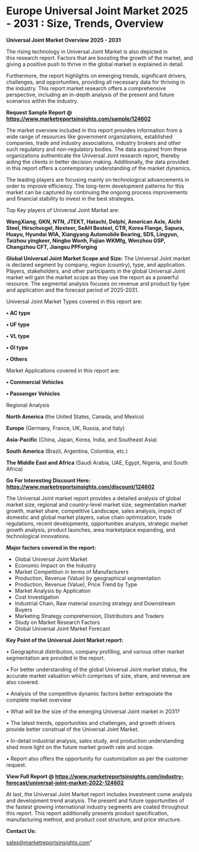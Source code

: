 # Europe Universal Joint Market 2025 - 2031 : Size, Trends, Overview

<Strong> Universal Joint Market Overview 2025 - 2031</strong>

The rising technology in Universal Joint Market is also depicted in this research report. Factors that are boosting the growth of the market, and giving a positive push to thrive in the global market is explained in detail.

Furthermore, the report highlights on emerging trends, significant drivers, challenges, and opportunities, providing all necessary data for thriving in the industry. This report market research offers a comprehensive perspective, including an in-depth analysis of the present and future scenarios within the industry.

<strong>Request Sample Report @ <a href=https://www.marketreportsinsights.com/sample/124602>https://www.marketreportsinsights.com/sample/124602</a></strong>

The market overview included in this report provides information from a wide range of resources like government organizations, established companies, trade and industry associations, industry brokers and other such regulatory and non-regulatory bodies. The data acquired from these organizations authenticate the Universal Joint research report, thereby aiding the clients in better decision making. Additionally, the data provided in this report offers a contemporary understanding of the market dynamics.

The leading players are focusing mainly on technological advancements in order to improve efficiency. The long-term development patterns for this market can be captured by continuing the ongoing process improvements and financial stability to invest in the best strategies.

Top Key players of Universal Joint Market are:

<strong>WangXiang, GKN, NTN, JTEKT, Hatachi, Delphi, American Axle, Aichi Steel, Hirschvogel, Nexteer, SeAH Besteel, CTR, Korea Flange, Sapura, Huayu, Hyundai WIA, Xiangyang Automobile Bearing, SDS, Lingyun, Taizhou yingkeer, Ningbo Wonh, Fujian WKMfg, Wenzhou GSP, Changzhou CFT, Jiangsu PPForging</strong>

<strong><b>Global Universal Joint Market Scope and Size:</b></strong>
The Universal Joint market is declared segment by company, region (country), type, and application. Players, stakeholders, and other participants in the global Universal Joint market will gain the market scope as they use the report as a powerful resource. The segmental analysis focuses on revenue and product by type and application and the forecast period of 2025-2031.

Universal Joint Market Types covered in this report are:

<strong>• AC type

• UF type

• VL type

• GI type

• Others</strong>

Market Applications covered in this report are:

<strong>• Commercial Vehicles

• Passenger Vehicles</strong> 

Regional Analysis

<strong>North America</strong> (the United States, Canada, and Mexico)

<strong>Europe</strong> (Germany, France, UK, Russia, and Italy)

<strong>Asia-Pacific</strong> (China, Japan, Korea, India, and Southeast Asia)

<strong>South America</strong> (Brazil, Argentina, Colombia, etc.)

<strong>The Middle East and Africa</strong> (Saudi Arabia, UAE, Egypt, Nigeria, and South Africa)

<strong>Go For Interesting Discount Here: <a href=https://www.marketreportsinsights.com/discount/124602>https://www.marketreportsinsights.com/discount/124602</a></strong>

The Universal Joint market report provides a detailed analysis of global market size, regional and country-level market size, segmentation market growth, market share, competitive Landscape, sales analysis, impact of domestic and global market players, value chain optimization, trade regulations, recent developments, opportunities analysis, strategic market growth analysis, product launches, area marketplace expanding, and technological innovations.

<strong><b>Major factors covered in the report:</b></strong>
<ul>
  <li>Global Universal Joint Market </li>
  <li>Economic Impact on the Industry</li>
  <li>Market Competition in terms of Manufacturers</li>
  <li>Production, Revenue (Value) by geographical segmentation</li>
  <li>Production, Revenue (Value), Price Trend by Type</li>
  <li>Market Analysis by Application</li>
  <li>Cost Investigation</li>
  <li>Industrial Chain, Raw material sourcing strategy and Downstream Buyers</li>
  <li>Marketing Strategy comprehension, Distributors and Traders</li>
  <li>Study on Market Research Factors</li>
  <li>Global Universal Joint Market Forecast</li>
</ul>

<strong><b>Key Point of the Universal Joint Market report:</b></strong>

• Geographical distribution, company profiling, and various other market segmentation are provided in the report.

• For better understanding of the global Universal Joint market status, the accurate market valuation which comprises of size, share, and revenue are also covered.

• Analysis of the competitive dynamic factors better extrapolate the complete market overview

• What will be the size of the emerging Universal Joint market in 2031?

• The latest trends, opportunities and challenges, and growth drivers provide better construal of the Universal Joint Market.

• In-detail industrial analysis, sales study, and production understanding shed more light on the future market growth rate and scope.

• Report also offers the opportunity for customization as per the customer request.

<strong><b>View Full Report @ <a href=https://www.marketreportsinsights.com/industry-forecast/universal-joint-market-2022-124602>https://www.marketreportsinsights.com/industry-forecast/universal-joint-market-2022-124602</a></b></strong>


At last, the Universal Joint Market report includes investment come analysis and development trend analysis. The present and future opportunities of the fastest growing international industry segments are coated throughout this report. This report additionally presents product specification, manufacturing method, and product cost structure, and price structure.

<strong>Contact Us:</strong>

sales@marketreportsinsights.com"
